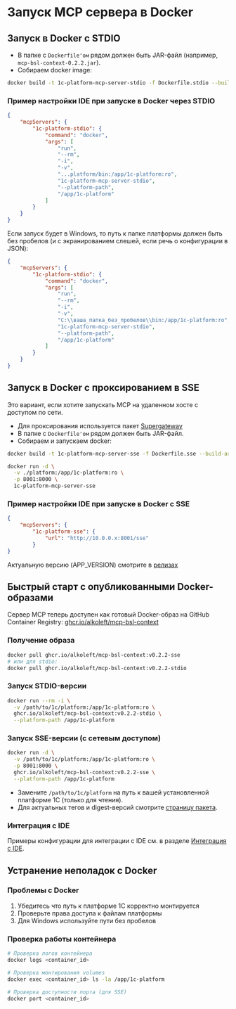 # Запуск MCP сервера в Docker

## Запуск в Docker c STDIO

- В папке с `Dockerfile'ом` рядом должен быть JAR-файл (например, `mcp-bsl-context-0.2.2.jar`).
- Собираем docker image:

```bash
docker build -t 1c-platform-mcp-server-stdio -f Dockerfile.stdio --build-arg APP_VERSION=х.х.х .
```

### Пример настройки IDE при запуске в Docker через STDIO

```json
{
    "mcpServers": {
        "1c-platform-stdio": {
            "command": "docker",
            "args": [
                "run",
                "--rm",
                "-i",
                "-v",
                "...platform/bin:/app/1c-platform:ro",
                "1c-platform-mcp-server-stdio",
                "--platform-path",
                "/app/1c-platform"
            ]
        }
    }
}
```

Если запуск будет в Windows, то путь к папке платформы должен быть без пробелов (и с экранированием слешей, если речь о конфигурации в JSON):

```json
{
    "mcpServers": {
        "1c-platform-stdio": {
            "command": "docker",
            "args": [
                "run",
                "--rm",
                "-i",
                "-v",
                "C:\\ваша_папка_без_пробелов\\bin:/app/1c-platform:ro",
                "1c-platform-mcp-server-stdio",
                "--platform-path",
                "/app/1c-platform"
            ]
        }
    }
}
```

## Запуск в Docker c проксированием в SSE

Это вариант, если хотите запускать MCP на удаленном хосте с доступом по сети.
- Для проксирования используется пакет [Supergateway](https://github.com/supercorp-ai/supergateway)
- В папке с `Dockerfile'ом` рядом должен быть JAR-файл.
- Собираем и запускаем docker:

```bash
docker build -t 1c-platform-mcp-server-sse -f Dockerfile.sse --build-arg APP_VERSION=0.2.2 .

docker run -d \
  -v ./platform:/app/1c-platform:ro \
  -p 8001:8000 \
  1c-platform-mcp-server-sse
```

### Пример настройки IDE при запуске в Docker с SSE

```json
{
    "mcpServers": {
        "1c-platform-sse": {
            "url": "http://10.0.0.x:8001/sse"
        }
}
```

Актуальную версию (APP_VERSION) смотрите в [релизах](https://github.com/alkoleft/mcp-bsl-context/releases)

## Быстрый старт с опубликованными Docker-образами

Сервер MCP теперь доступен как готовый Docker-образ на GitHub Container Registry: [ghcr.io/alkoleft/mcp-bsl-context](https://github.com/alkoleft/mcp-bsl-context/pkgs/container/mcp-bsl-context)

### Получение образа

```bash
docker pull ghcr.io/alkoleft/mcp-bsl-context:v0.2.2-sse
# или для stdio:
docker pull ghcr.io/alkoleft/mcp-bsl-context:v0.2.2-stdio
```

### Запуск STDIO-версии

```bash
docker run --rm -i \
  -v /path/to/1c/platform:/app/1c-platform:ro \
  ghcr.io/alkoleft/mcp-bsl-context:v0.2.2-stdio \
  --platform-path /app/1c-platform
```

### Запуск SSE-версии (с сетевым доступом)

```bash
docker run -d \
  -v /path/to/1c/platform:/app/1c-platform:ro \
  -p 8001:8000 \
  ghcr.io/alkoleft/mcp-bsl-context:v0.2.2-sse \
  --platform-path /app/1c-platform
```

- Замените `/path/to/1c/platform` на путь к вашей установленной платформе 1С (только для чтения).
- Для актуальных тегов и digest-версий смотрите [страницу пакета](https://github.com/alkoleft/mcp-bsl-context/pkgs/container/mcp-bsl-context).

### Интеграция с IDE

Примеры конфигурации для интеграции с IDE см. в разделе [Интеграция с IDE](05_INTEGRATION.md).

## Устранение неполадок с Docker

### Проблемы с Docker
1. Убедитесь что путь к платформе 1С корректно монтируется
2. Проверьте права доступа к файлам платформы
3. Для Windows используйте пути без пробелов

### Проверка работы контейнера
```bash
# Проверка логов контейнера
docker logs <container_id>

# Проверка монтирования volumes
docker exec <container_id> ls -la /app/1c-platform

# Проверка доступности порта (для SSE)
docker port <container_id>
```